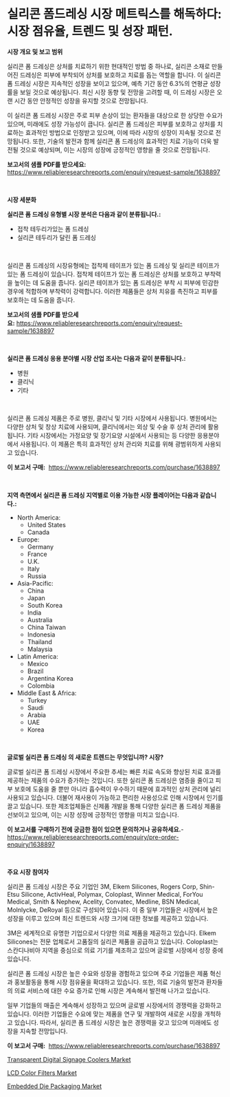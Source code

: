 <p><h1>실리콘 폼드레싱 시장 메트릭스를 해독하다: 시장 점유율, 트렌드 및 성장 패턴.</h1></p><p><strong>시장 개요 및 보고 범위</strong></p>
<p><p>실리콘 폼 드레싱은 상처를 치료하기 위한 현대적인 방법 중 하나로, 실리콘 소재로 만들어진 드레싱은 피부에 부착되어 상처를 보호하고 치료를 돕는 역할을 합니다. 이 실리콘 폼 드레싱 시장은 지속적인 성장을 보이고 있으며, 예측 기간 동안 6.3%의 연평균 성장률을 보일 것으로 예상됩니다. 최신 시장 동향 및 전망을 고려할 때, 이 드레싱 시장은 오랜 시간 동안 안정적인 성장을 유지할 것으로 전망됩니다.</p><p>이 실리콘 폼 드레싱 시장은 주로 피부 손상이 있는 환자들을 대상으로 한 상당한 수요가 있으며, 미래에도 성장 가능성이 큽니다. 실리콘 폼 드레싱은 피부를 보호하고 상처를 치료하는 효과적인 방법으로 인정받고 있으며, 이에 따라 시장의 성장이 지속될 것으로 전망됩니다. 또한, 기술의 발전과 함께 실리콘 폼 드레싱의 효과적인 치료 기능이 더욱 발전될 것으로 예상되며, 이는 시장의 성장에 긍정적인 영향을 줄 것으로 전망됩니다.</p></p>
<p><strong>보고서의 샘플 PDF를 받으세요:</strong> <a href="https://www.reliableresearchreports.com/enquiry/request-sample/1638897">https://www.reliableresearchreports.com/enquiry/request-sample/1638897</a></p>
<p>&nbsp;</p>
<p><strong>시장 세분화</strong></p>
<p><strong>실리콘 폼 드레싱 유형별 시장 분석은 다음과 같이 분류됩니다.:</strong></p>
<p><ul><li>접착 테두리가있는 폼 드레싱</li><li>실리콘 테두리가 달린 폼 드레싱</li></ul></p>
<p>&nbsp;</p>
<p><p>실리콘 폼 드레싱의 시장유형에는 접착제 테이프가 있는 폼 드레싱 및 실리콘 테이프가 있는 폼 드레싱이 있습니다. 접착제 테이프가 있는 폼 드레싱은 상처를 보호하고 부착력을 높이는 데 도움을 줍니다. 실리콘 테이프가 있는 폼 드레싱은 부착 시 피부에 민감한 경우에 적합하며 부착력이 강력합니다. 이러한 제품들은 상처 치유를 촉진하고 피부를 보호하는 데 도움을 줍니다.</p></p>
<p><strong>보고서의 샘플 PDF를 받으세요:</strong>&nbsp;<a href="https://www.reliableresearchreports.com/enquiry/request-sample/1638897">https://www.reliableresearchreports.com/enquiry/request-sample/1638897</a></p>
<p>&nbsp;</p>
<p><strong> 실리콘 폼 드레싱 응용 분야별 시장 산업 조사는 다음과 같이 분류됩니다.:</strong></p>
<p><ul><li>병원</li><li>클리닉</li><li>기타</li></ul></p>
<p>&nbsp;</p>
<p><p>실리콘 폼 드레싱 제품은 주로 병원, 클리닉 및 기타 시장에서 사용됩니다. 병원에서는 다양한 상처 및 창상 치료에 사용되며, 클리닉에서는 외상 및 수술 후 상처 관리에 활용됩니다. 기타 시장에서는 가정요양 및 장기요양 시설에서 사용되는 등 다양한 응용분야에서 사용됩니다. 이 제품은 특히 효과적인 상처 관리와 치료를 위해 광범위하게 사용되고 있습니다.</p></p>
<p><strong>이 보고서 구매:</strong>&nbsp; <a href="https://www.reliableresearchreports.com/purchase/1638897">https://www.reliableresearchreports.com/purchase/1638897</a></p>
<p>&nbsp;</p>
<p><strong>지역 측면에서 실리콘 폼 드레싱 지역별로 이용 가능한 시장 플레이어는 다음과 같습니다.:</strong></p>
<p><ul>
    <li>
        North America:
        <ul>
            <li>United States</li>
            <li>Canada</li>
        </ul>
    </li>
    <li>
        Europe:
        <ul>
            <li>Germany</li>
            <li>France</li>
            <li>U.K.</li>
            <li>Italy</li>
            <li>Russia</li>
        </ul>
    </li>
    <li>
        Asia-Pacific:
        <ul>
            <li>China</li>
            <li>Japan</li>
            <li>South Korea</li>
            <li>India</li>
            <li>Australia</li>
            <li>China Taiwan</li>
            <li>Indonesia</li>
            <li>Thailand</li>
            <li>Malaysia</li>
        </ul>
    </li>
    <li>
        Latin America:
        <ul>
            <li>Mexico</li>
            <li>Brazil</li>
            <li>Argentina Korea</li>
            <li>Colombia</li>
        </ul>
    </li>
    <li>
        Middle East & Africa:
        <ul>
            <li>Turkey</li>
            <li>Saudi</li>
            <li>Arabia</li>
            <li>UAE</li>
            <li>Korea</li>
        </ul>
    </li>
    </ul></p>
<p>&nbsp;</p>
<p><strong>글로벌 실리콘 폼 드레싱 의 새로운 트렌드는 무엇입니까? 시장?</strong></p>
<p><p>글로벌 실리콘 폼 드레싱 시장에서 주요한 추세는 빠른 치료 속도와 향상된 치료 효과를 제공하는 제품의 수요가 증가하는 것입니다. 또한 실리콘 폼 드레싱은 염증을 줄이고 피부 보호에 도움을 줄 뿐만 아니라 흡수력이 우수하기 때문에 효과적인 상처 관리에 널리 사용되고 있습니다. 더불어 재사용이 가능하고 편리한 사용성으로 인해 시장에서 인기를 끌고 있습니다. 또한 제조업체들은 신제품 개발을 통해 다양한 실리콘 폼 드레싱 제품을 선보이고 있으며, 이는 시장 성장에 긍정적인 영향을 미치고 있습니다.</p></p>
<p><strong>이 보고서를 구매하기 전에 궁금한 점이 있으면 문의하거나 공유하세요.</strong>- <a href="https://www.reliableresearchreports.com/enquiry/pre-order-enquiry/1638897">https://www.reliableresearchreports.com/enquiry/pre-order-enquiry/1638897</a></p>
<p>&nbsp;</p>
<p><strong>주요 시장 참여자</strong></p>
<p><p>실리콘 폼 드레싱 시장은 주요 기업인 3M, Elkem Silicones, Rogers Corp, Shin-Etsu Silicone, ActivHeal, Polymax, Coloplast, Winner Medical, ForYou Medical, Smith & Nephew, Acelity, Convatec, Medline, BSN Medical, Molnlycke, DeRoyal 등으로 구성되어 있습니다. 이 중 일부 기업들은 시장에서 높은 성장을 이루고 있으며 최신 트렌드와 시장 크기에 대한 정보를 제공하고 있습니다.</p><p>3M은 세계적으로 유명한 기업으로서 다양한 의료 제품을 제공하고 있습니다. Elkem Silicones는 전문 업체로서 고품질의 실리콘 제품을 공급하고 있습니다. Coloplast는 스칸디나비아 지역을 중심으로 의료 기기를 제조하고 있으며 글로벌 시장에서 성장 중에 있습니다.</p><p>실리콘 폼 드레싱 시장은 높은 수요와 성장을 경험하고 있으며 주요 기업들은 제품 혁신과 홍보활동을 통해 시장 점유율을 확대하고 있습니다. 또한, 의료 기술의 발전과 환자들의 의료 서비스에 대한 수요 증가로 인해 시장은 계속해서 발전해 나가고 있습니다.</p><p>일부 기업들의 매출은 계속해서 성장하고 있으며 글로벌 시장에서의 경쟁력을 강화하고 있습니다. 이러한 기업들은 수요에 맞는 제품을 연구 및 개발하여 새로운 시장을 개척하고 있습니다. 따라서, 실리콘 폼 드레싱 시장은 높은 경쟁력을 갖고 있으며 미래에도 성장을 지속할 전망입니다.</p></p>
<p><strong>이 보고서 구매:</strong>&nbsp;&nbsp;<a href="https://www.reliableresearchreports.com/purchase/1638897">https://www.reliableresearchreports.com/purchase/1638897</a></p>
<p><p><a href="https://github.com/markusgodoy/Market-Research-Report-List-2/blob/main/transparent-digital-signage-coolers-market.md">Transparent Digital Signage Coolers Market</a></p><p><a href="https://github.com/luckyshygirl/Market-Research-Report-List-3/blob/main/lcd-color-filters-market.md">LCD Color Filters Market</a></p><p><a href="https://github.com/vimar16th/Market-Research-Report-List-3/blob/main/embedded-die-packaging-market.md">Embedded Die Packaging Market</a></p></p>
